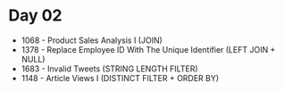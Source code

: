 # Day 02  
- 1068 - Product Sales Analysis I (JOIN)  
- 1378 - Replace Employee ID With The Unique Identifier (LEFT JOIN + NULL)  
-  1683 - Invalid Tweets (STRING LENGTH FILTER)  
- 1148 - Article Views I (DISTINCT FILTER + ORDER BY)

